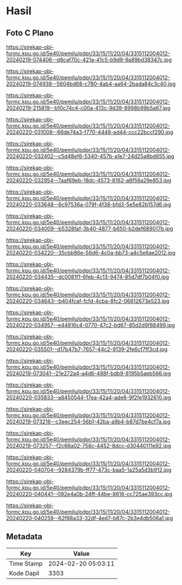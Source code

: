 # Hasil

## Foto C Plano

https://sirekap-obj-formc.kpu.go.id/5e40/pemilu/pdpr/33/15/11/20/04/3315112004012-20240219-074406--d8caf70c-421a-41c5-b9d9-9a89bd38347c.jpg

https://sirekap-obj-formc.kpu.go.id/5e40/pemilu/pdpr/33/15/11/20/04/3315112004012-20240219-074938--5604bd68-c780-4ab4-aa64-2bada84c3c40.jpg

https://sirekap-obj-formc.kpu.go.id/5e40/pemilu/pdpr/33/15/11/20/04/3315112004012-20240219-215819--b10c74c4-c00a-413c-9d39-8998b99b5a67.jpg

https://sirekap-obj-formc.kpu.go.id/5e40/pemilu/pdpr/33/15/11/20/04/3315112004012-20240220-031008--66de74a3-f770-4448-ad44-ccc22bccf290.jpg

https://sirekap-obj-formc.kpu.go.id/5e40/pemilu/pdpr/33/15/11/20/04/3315112004012-20240220-032402--c5d48ef6-5340-457b-a1e7-24d25a8bd655.jpg

https://sirekap-obj-formc.kpu.go.id/5e40/pemilu/pdpr/33/15/11/20/04/3315112004012-20240220-032954--7aaf69eb-18dc-4573-8162-a8f58a29e853.jpg

https://sirekap-obj-formc.kpu.go.id/5e40/pemilu/pdpr/33/15/11/20/04/3315112004012-20240220-033648--6c97536a-079f-4f38-bfd3-5e5e82b157d6.jpg

https://sirekap-obj-formc.kpu.go.id/5e40/pemilu/pdpr/33/15/11/20/04/3315112004012-20240220-034009--b5328faf-3b40-4877-b650-b2def689017b.jpg

https://sirekap-obj-formc.kpu.go.id/5e40/pemilu/pdpr/33/15/11/20/04/3315112004012-20240220-034220--35cbb86e-56d6-4c0a-bb73-a4c5e6ae2012.jpg

https://sirekap-obj-formc.kpu.go.id/5e40/pemilu/pdpr/33/15/11/20/04/3315112004012-20240220-034435--dc0081f1-6feb-4c13-9474-85d7df7b04f0.jpg

https://sirekap-obj-formc.kpu.go.id/5e40/pemilu/pdpr/33/15/11/20/04/3315112004012-20240220-034643--b404fcaf-fcfd-4cba-8fc2-06812673e523.jpg

https://sirekap-obj-formc.kpu.go.id/5e40/pemilu/pdpr/33/15/11/20/04/3315112004012-20240220-034957--e44816c4-0770-47c2-bd67-85d2d9f88499.jpg

https://sirekap-obj-formc.kpu.go.id/5e40/pemilu/pdpr/33/15/11/20/04/3315112004012-20240220-035501--d17b47b7-7657-44c2-9139-2fe6cf7ff3cd.jpg

https://sirekap-obj-formc.kpu.go.id/5e40/pemilu/pdpr/33/15/11/20/04/3315112004012-20240219-073041--21e272a4-a4d6-488f-bdb9-8195b5aeb566.jpg

https://sirekap-obj-formc.kpu.go.id/5e40/pemilu/pdpr/33/15/11/20/04/3315112004012-20240220-035833--a8450544-17ea-42a4-ade8-9f2fe1932610.jpg

https://sirekap-obj-formc.kpu.go.id/5e40/pemilu/pdpr/33/15/11/20/04/3315112004012-20240219-073216--c3eec254-56b1-42ba-a9b4-b87d7be4cf7a.jpg

https://sirekap-obj-formc.kpu.go.id/5e40/pemilu/pdpr/33/15/11/20/04/3315112004012-20240219-073257--f2c68a02-758c-4452-8dcc-d30440111e92.jpg

https://sirekap-obj-formc.kpu.go.id/5e40/pemilu/pdpr/33/15/11/20/04/3315112004012-20240220-040704--9284379b-ff77-473c-baa5-1a25a5d3b912.jpg

https://sirekap-obj-formc.kpu.go.id/5e40/pemilu/pdpr/33/15/11/20/04/3315112004012-20240220-040441--092e4a0b-24ff-44be-8616-cc725ae393cc.jpg

https://sirekap-obj-formc.kpu.go.id/5e40/pemilu/pdpr/33/15/11/20/04/3315112004012-20240220-040258--62f88a33-32df-4ed7-b87c-2b3e4db506a1.jpg


## Metadata

| Key        | Value               |
| ---------- | ------------------- |
| Time Stamp | 2024-02-20 05:03:11 |
| Kode Dapil | 3303                |



